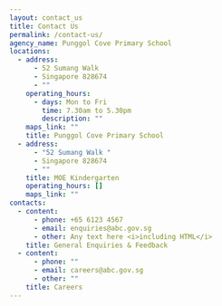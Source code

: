 ```yaml
---
layout: contact_us
title: Contact Us
permalink: /contact-us/
agency_name: Punggol Cove Primary School
locations:
  - address:
      - 52 Sumang Walk
      - Singapore 828674
      - ""
    operating_hours:
      - days: Mon to Fri
        time: 7.30am to 5.30pm
        description: ""
    maps_link: ""
    title: Punggol Cove Primary School
  - address:
      - "52 Sumang Walk "
      - Singapore 828674
      - ""
    title: MOE Kindergarten
    operating_hours: []
    maps_link: ""
contacts:
  - content:
      - phone: +65 6123 4567
      - email: enquiries@abc.gov.sg
      - other: Any text here <i>including HTML</i>
    title: General Enquiries & Feedback
  - content:
      - phone: ""
      - email: careers@abc.gov.sg
      - other: ""
    title: Careers
---
```

